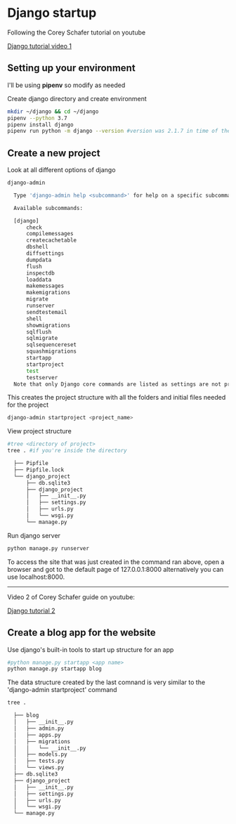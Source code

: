 # Django startup

Following the Corey Schafer tutorial on youtube

[Django tutorial video 1][d6f4fb88]

  [d6f4fb88]: https://www.youtube.com/watch?v=UmljXZIypDc&list=PL-osiE80TeTtoQCKZ03TU5fNfx2UY6U4p "Django tutorial video 1"

## Setting up your environment

I'll be using **pipenv** so modify as needed

Create django directory and create environment

```sh
mkdir ~/django && cd ~/django
pipenv --python 3.7
pipenv install django
pipenv run python -m django --version #version was 2.1.7 in time of the video
```

## Create a new project

Look at all different options of django
```sh
django-admin

  Type 'django-admin help <subcommand>' for help on a specific subcommand.

  Available subcommands:

  [django]
      check
      compilemessages
      createcachetable
      dbshell
      diffsettings
      dumpdata
      flush
      inspectdb
      loaddata
      makemessages
      makemigrations
      migrate
      runserver
      sendtestemail
      shell
      showmigrations
      sqlflush
      sqlmigrate
      sqlsequencereset
      squashmigrations
      startapp
      startproject
      test
      testserver
  Note that only Django core commands are listed as settings are not properly configured (error: Requested setting INSTALLED_APPS, but settings are not configured. You must either define the environment variable DJANGO_SETTINGS_MODULE or call settings.configure() before accessing settings.).
```
This creates the project structure with all the folders and initial files needed for the project
```sh
django-admin startproject <project_name>
```
View project structure
```sh
#tree <directory of project>
tree . #if you're inside the directory

  ├── Pipfile
  ├── Pipfile.lock
  └── django_project
      ├── db.sqlite3
      ├── django_project
      │   ├── __init__.py
      │   ├── settings.py
      │   ├── urls.py
      │   └── wsgi.py
      └── manage.py
```

Run django server
```sh
python manage.py runserver
```
To access the site that was just created in the command ran above, open a browser and got to the default page of 127.0.0.1:8000 alternatively you can use localhost:8000.

---
Video 2 of Corey Schafer guide on youtube:

[Django tutorial 2][a026bf6d]

  [a026bf6d]: https://www.youtube.com/watch?v=a48xeeo5Vnk&list=PL-osiE80TeTtoQCKZ03TU5fNfx2UY6U4p&index=2 "Django tutorial 2"

## Create a blog app for the website

Use django's built-in tools to start up structure for an app

```sh
#python manage.py startapp <app name>
python manage.py startapp blog
```

The data structure created by the last comnand is very similar to the 'django-admin startproject' command
```sh
tree .

  ├── blog
  │   ├── __init__.py
  │   ├── admin.py
  │   ├── apps.py
  │   ├── migrations
  │   │   └── __init__.py
  │   ├── models.py
  │   ├── tests.py
  │   └── views.py
  ├── db.sqlite3
  ├── django_project
  │   ├── __init__.py
  │   ├── settings.py
  │   ├── urls.py
  │   └── wsgi.py
  └── manage.py

```
